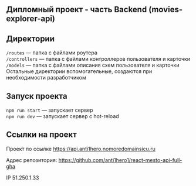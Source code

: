 ## Дипломный проект - часть Backend (movies-explorer-api)

## Директории
`/routes` — папка с файлами роутера  
`/controllers` — папка с файлами контроллеров пользователя и карточки   
`/models` — папка с файлами описания схем пользователя и карточки  
Остальные директории вспомогательные, создаются при необходимости разработчиком
## Запуск проекта
`npm run start` — запускает сервер   
`npm run dev` — запускает сервер с hot-reload
## Ссылки на проект
Проект по ссылке https://api.anti1hero.nomoredomainsicu.ru

Адрес репозитория: https://github.com/anti1hero1/react-mesto-api-full-gha

IP 51.250.1.33
